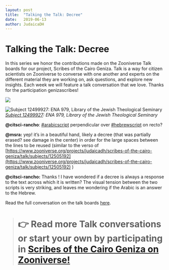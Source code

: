```yaml
---
layout: post
title:  "Talking the Talk: Decree"
date:   2019-06-13
author: JudaicaDH
---
```

# Talking the Talk: Decree

In this series we honor the contributions made on the Zooniverse Talk boards for our project, Scribes of the Cairo Geniza. Talk is a way for citizen scientists on Zooniverse to converse with one another and experts on the different material they are working on, ask questions, and explore new insights. Each week we will feature a talk conversation that we love. Thanks for the participation genizascribes!

![](https://cdn-images-1.medium.com/max/4984/1*4pXn4wzoygw4u-G6k00gbw.jpeg)

![[Subject 12499927](https://www.zooniverse.org/projects/judaicadh/scribes-of-the-cairo-geniza/talk/subjects/12499927): ENA 979, Library of the Jewish Theological Seminary](https://cdn-images-1.medium.com/max/4984/1*nGAybJM38-IO3CIHKA4vzw.jpeg)*[Subject 12499927](https://www.zooniverse.org/projects/judaicadh/scribes-of-the-cairo-geniza/talk/subjects/12499927): ENA 979, Library of the Jewish Theological Seminary*

**@citsci-rancho**: [#arabicscript](https://www.zooniverse.org/projects/judaicadh/scribes-of-the-cairo-geniza/talk/tags/arabicscript) perpendicular over [#hebrewscript](https://www.zooniverse.org/projects/judaicadh/scribes-of-the-cairo-geniza/talk/tags/hebrewscript) on recto?

**@msra:** yep! it’s in a beautiful hand, likely a decree (that was partially erased? see damage in the center) in order for the large spaces between the lines to be reused (similar to the verso of [https://www.zooniverse.org/projects/judaicadh/scribes-of-the-cairo-geniza/talk/subjects/12505192](https://www.zooniverse.org/projects/judaicadh/scribes-of-the-cairo-geniza/talk/subjects/12505192) )

**@citsci-rancho:** Thanks ! I have wondered if a decree is always a response to the text across which it is written?
The visual tension between the two scripts is very striking, and leaves me wondering if the Arabic is an answer to the Hebrew.

Read the full conversation on the talk boards [here](https://www.zooniverse.org/projects/judaicadh/scribes-of-the-cairo-geniza/talk/1029/573790).
> # 👉 Read more Talk conversations or start your own by participating in [Scribes of the Cairo Geniza on Zooniverse!](https://www.zooniverse.org/projects/judaicadh/scribes-of-the-cairo-geniza)
